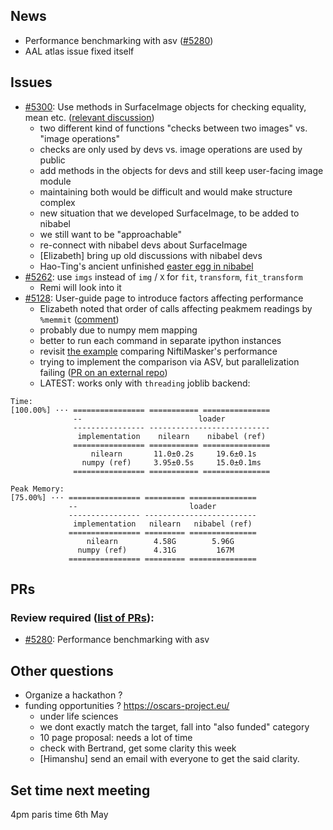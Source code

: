 ## News

- Performance benchmarking with asv ([#5280](https://github.com/nilearn/nilearn/pull/5280))
- AAL atlas issue fixed itself

## Issues

- [#5300](https://github.com/nilearn/nilearn/issues/5300): Use methods in SurfaceImage objects for checking equality, mean etc. ([relevant discussion](https://github.com/nilearn/nilearn/pull/5301#discussion_r2024375219))
    - two different kind of functions "checks between two images" vs. "image operations"
    - checks are only used by devs vs. image operations are used by public
    - add methods in the objects for devs and still keep user-facing image module
    - maintaining both would be difficult and would make structure complex
    - new situation that we developed SurfaceImage, to be added to nibabel
    - we still want to be "approachable"
    - re-connect with nibabel devs about SurfaceImage
    - [Elizabeth] bring up old discussions with nibabel devs
    - Hao-Ting's ancient unfinished [easter egg in nibabel](https://github.com/nipy/nibabel/pull/1014)
- [#5262](https://github.com/nilearn/nilearn/pull/5262): use `imgs` instead of `img` / `X` for `fit`, `transform`, `fit_transform`
    - Remi will look into it
- [#5128](https://github.com/nilearn/nilearn/pull/5128): User-guide page to introduce factors affecting performance
    - Elizabeth noted that order of calls affecting peakmem readings by `%memmit` ([comment](https://github.com/nilearn/nilearn/pull/5128#discussion_r2021769564))
    - probably due to numpy mem mapping
    - better to run each command in separate ipython instances
    - revisit [the example](https://nilearn.github.io/dev/auto_examples/07_advanced/plot_mask_large_fmri.html) comparing NiftiMasker's performance
    - trying to implement the comparison via ASV, but parallelization failing ([PR on an external repo](https://github.com/man-shu/nilearn_benchmarks/pull/1))
    - LATEST: works only with `threading` joblib backend:

```
Time:
[100.00%] ··· ================ =========== ===============
              --                          loader          
              ---------------- ---------------------------
               implementation    nilearn    nibabel (ref) 
              ================ =========== ===============
                  nilearn       11.0±0.2s     19.6±0.1s   
                numpy (ref)     3.95±0.5s     15.0±0.1ms  
              ================ =========== ===============

Peak Memory:    
[75.00%] ··· ================ ========= ===============
             --                         loader         
             ---------------- -------------------------
              implementation   nilearn   nibabel (ref) 
             ================ ========= ===============
                 nilearn        4.58G        5.96G     
               numpy (ref)      4.31G         167M     
             ================ ========= ===============
```



## PRs

### Review required ([list of PRs](https://github.com/nilearn/nilearn/pulls?q=is%3Apr+is%3Aopen+label%3A%22Review+required%22)):

- [#5280](https://github.com/nilearn/nilearn/pull/5280): Performance benchmarking with asv

## Other questions

* Organize a hackathon ?
* funding opportunities ? https://oscars-project.eu/
    * under life sciences
    * we dont exactly match the target, fall into "also funded" category
    * 10 page proposal: needs a lot of time
    * check with Bertrand, get some clarity this week
    * [Himanshu] send an email with everyone to get the said clarity.

## Set time next meeting

4pm paris time 6th May
